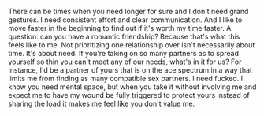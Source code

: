 
There can be times when you need longer for sure and I don't need grand gestures. I need consistent effort and clear communication. And I like to move faster in the beginning to find out if it's worth my time faster. A question: can you have a romantic friendship? Because that's what this feels like to me. Not prioritizing one relationship over isn't necessarily about time. It's about need. If you're taking on so many partners as to spread yourself so thin you can't meet any of our needs, what's in it for us? For instance, I'd be a partner of yours that is on the ace spectrum in a way that limits me from finding as many compatible sex partners. I need fucked. I know you need mental space, but when you take it without involving me and expect me to have my wound be fully triggered to protect yours instead of sharing the load it makes me feel like you don't value me.